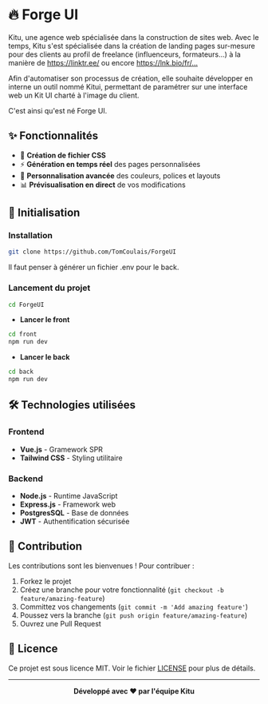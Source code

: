 # 🔥 Forge UI

Kitu, une agence web spécialisée dans la construction de sites web. Avec le temps, Kitu s'est spécialisée dans la création de landing pages sur-mesure pour des clients au profil de freelance (influenceurs, formateurs…) à la manière de https://linktr.ee/ ou encore https://lnk.bio/fr/…

Afin d'automatiser son processus de création, elle souhaite développer en interne un outil nommé Kitui, permettant de paramétrer sur une interface web un Kit UI charté à l'image du client.

C'est ainsi qu'est né Forge UI.

## ✨ Fonctionnalités

- 🎨 **Création de fichier CSS**
- ⚡ **Génération en temps réel** des pages personnalisées
- 🔧 **Personnalisation avancée** des couleurs, polices et layouts
- 📊 **Prévisualisation en direct** de vos modifications

## 🚀 Initialisation

### Installation

```bash
git clone https://github.com/TomCoulais/ForgeUI
```

Il faut penser à générer un fichier .env pour le back.

### Lancement du projet

```bash
cd ForgeUI
```

- **Lancer le front**
```bash
cd front
npm run dev
```

- **Lancer le back**
```bash
cd back
npm run dev
```

## 🛠️ Technologies utilisées

### Frontend
- **Vue.js** - Gramework SPR
- **Tailwind CSS** - Styling utilitaire

### Backend
- **Node.js** - Runtime JavaScript
- **Express.js** - Framework web
- **PostgresSQL** - Base de données
- **JWT** - Authentification sécurisée

## 🤝 Contribution

Les contributions sont les bienvenues ! Pour contribuer :

1. Forkez le projet
2. Créez une branche pour votre fonctionnalité (`git checkout -b feature/amazing-feature`)
3. Committez vos changements (`git commit -m 'Add amazing feature'`)
4. Poussez vers la branche (`git push origin feature/amazing-feature`)
5. Ouvrez une Pull Request

## 📝 Licence

Ce projet est sous licence MIT. Voir le fichier [LICENSE](LICENSE) pour plus de détails.

---

<div align="center">
  <strong>Développé avec ❤️ par l'équipe Kitu</strong>
</div>
